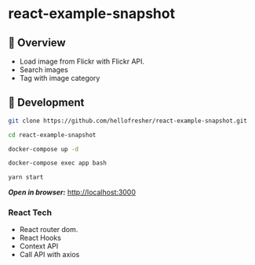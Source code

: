 # react-example-snapshot

## :pray: Overview

- Load image from Flickr with Flickr API.
- Search images
- Tag with image category

## :muscle: Development

```sh
git clone https://github.com/hellofresher/react-example-snapshot.git

cd react-example-snapshot

docker-compose up -d

docker-compose exec app bash

yarn start

```

***Open in browser:*** [http://localhost:3000](http://localhost:3000)

### React Tech

- React router dom.
- React Hooks
- Context API
- Call API with axios
